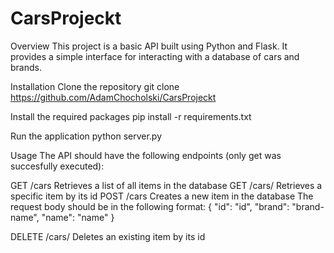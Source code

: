 # CarsProjeckt
Overview
This project is a basic API built using Python and Flask. It provides a simple interface for interacting with a database of cars and brands.

Installation
Clone the repository
git clone https://github.com/AdamChocholski/CarsProjeckt

Install the required packages
pip install -r requirements.txt


Run the application
python server.py

Usage
The API should have the following endpoints (only get was succesfully executed):

GET /cars Retrieves a list of all items in the database
GET /cars/ Retrieves a specific item by its id
POST /cars Creates a new item in the database The request body should be in the following format:
{
"id": "id",
"brand": "brand-name",
"name": "name"
}

DELETE /cars/ Deletes an existing item by its id
